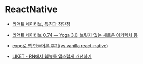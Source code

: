 # ReactNative

- [리액트 네이티브, 특징과 장단점](https://ssollacc.tistory.com/10)

- [리액트 네이티브 0.74 — Yoga 3.0, 브릿지 없는 새로운 아키텍처 등](https://junghan92.medium.com/%EB%A6%AC%EC%95%A1%ED%8A%B8-%EB%84%A4%EC%9D%B4%ED%8B%B0%EB%B8%8C-0-74-yoga-3-0-%EB%B8%8C%EB%A6%BF%EC%A7%80-%EC%97%86%EB%8A%94-%EC%83%88%EB%A1%9C%EC%9A%B4-%EC%95%84%ED%82%A4%ED%85%8D%EC%B2%98-%EB%93%B1-5d4a29ef4542)

- [expo로 앱 만들어본 후기(vs vanilla react-native)](https://medium.com/official-podo/expo%EB%A1%9C-%EC%95%B1-%EB%A7%8C%EB%93%A4%EC%96%B4%EB%B3%B8-%ED%9B%84%EA%B8%B0-vs-vanilla-react-native-fc20c8dac937)

- [LIKET - RN에서 웹뷰를 앱스럽게 개선하기](https://velog.io/@joch2712/LIKET-RN%EC%97%90%EC%84%9C-%EC%9B%B9%EB%B7%B0%EB%A5%BC-%EB%84%A4%EC%9D%B4%ED%8B%B0%EB%B8%8C%EC%8A%A4%EB%9F%BD%EA%B2%8C#%EF%B8%8F-rn%EC%9C%BC%EB%A1%9C-%EC%9B%B9%EB%B7%B0-%EB%9D%84%EC%9A%B0%EA%B8%B0)
